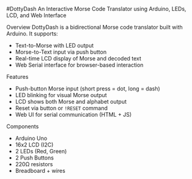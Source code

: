 #DottyDash 
An Interactive Morse Code Translator using Arduino, LEDs, LCD, and Web Interface

 Overview
DottyDash is a bidirectional Morse code translator built with Arduino. It supports:
- Text-to-Morse with LED output
- Morse-to-Text input via push button
- Real-time LCD display of Morse and decoded text
- Web Serial interface for browser-based interaction

Features
- Push-button Morse input (short press = dot, long = dash)
- LED blinking for visual Morse output
- LCD shows both Morse and alphabet output
- Reset via button or `!RESET` command
- Web UI for serial communication (HTML + JS)

Components
- Arduino Uno
- 16x2 LCD (I2C)
- 2 LEDs (Red, Green)
- 2 Push Buttons
- 220Ω resistors
- Breadboard + wires
